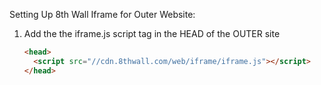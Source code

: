 Setting Up 8th Wall Iframe for Outer Website:

1.  Add the the iframe.js script tag in the HEAD of the OUTER site

    ```html
    <head>
      <script src="//cdn.8thwall.com/web/iframe/iframe.js"></script>
    </head>
    ```
